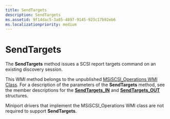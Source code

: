 ```yaml
---
title: SendTargets
description: SendTargets
ms.assetid: 9f14dac5-3a85-4897-9145-923c17b92eb6
ms.localizationpriority: medium
---
```


# SendTargets


The **SendTargets** method issues a SCSI report targets command on an existing discovery session.

This WMI method belongs to the unpublished [MSiSCSI\_Operations WMI Class](msiscsi-operations-wmi-class.md). For a description of the parameters of the **SendTargets** method, see the member descriptions for the [**SendTargets\_IN**](https://msdn.microsoft.com/library/windows/hardware/ff565533) and [**SendTargets\_OUT**](https://msdn.microsoft.com/library/windows/hardware/ff565540) structures.

Miniport drivers that implement the MSiSCSI\_Operations WMI class are not required to support **SendTargets**.

 

 





